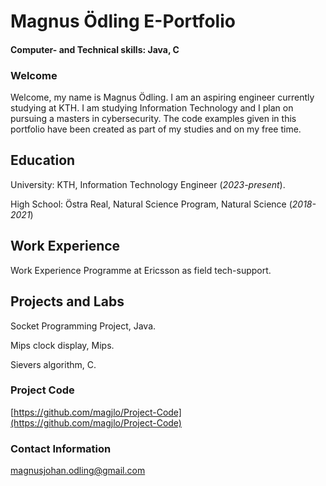 # Magnus Ödling E-Portfolio 
#### Computer- and Technical skills: Java, C
### Welcome
Welcome, my name is Magnus Ödling. I am an aspiring engineer currently studying at KTH. I am studying Information Technology and I plan on pursuing a masters in cybersecurity. The code examples given in this portfolio have been created as part of my studies and on my free time.

## Education
University: KTH, Information Technology Engineer (_2023-present_).

High School: Östra Real, Natural Science Program, Natural Science (_2018-2021_)

## Work Experience
Work Experience Programme at Ericsson as field tech-support.

## Projects and Labs
Socket Programming Project, Java.

Mips clock display, Mips.

Sievers algorithm, C.

### Project Code
[https://github.com/magjlo/Project-Code](https://github.com/magjlo/Project-Code)

### Contact Information
magnusjohan.odling@gmail.com
